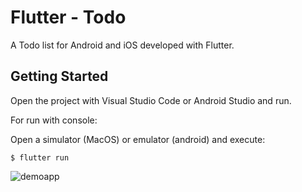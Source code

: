 # Flutter - Todo

A Todo list for Android and iOS developed with Flutter.

## Getting Started

Open the project with Visual Studio Code or Android Studio and run.

For run with console:

Open a simulator (MacOS) or emulator (android) and execute:

```
$ flutter run
```

![demoapp](https://ibb.co/Bc9ffks)

